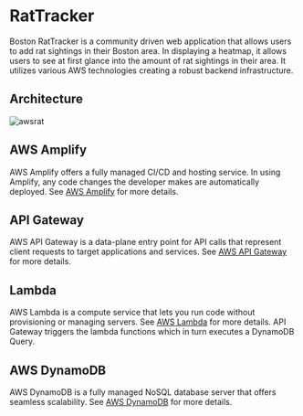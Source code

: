 # RatTracker
Boston RatTracker is a community driven web application that allows users to add rat sightings in their Boston area. In displaying a heatmap, it allows users to see at first glance into the amount of rat sightings in their area. It utilizes various AWS technologies creating a robust backend infrastructure. 

## Architecture
![awsrat](https://github.com/boydlm/RatTracker/assets/114845124/8b6f17c9-78ff-4e68-a499-19877c40c8c3)

## AWS Amplify 
AWS Amplify offers a fully managed CI/CD and hosting service. In using Amplify, any code changes the developer makes are automatically deployed. See [AWS Amplify](https://aws.amazon.com/amplify/?nc=sn&loc=0) for more details. 

## API Gateway 
AWS API Gateway is a data-plane entry point for API calls that represent client requests to target applications and services. See [AWS API Gateway](https://docs.aws.amazon.com/apigateway/) for more details.

## Lambda
AWS Lambda is a compute service that lets you run code without provisioning or managing servers. See [AWS Lambda](https://docs.aws.amazon.com/lambda/latest/dg/welcome.html) for more details. API Gateway triggers the lambda functions which in turn executes a DynamoDB Query.

## AWS DynamoDB 
AWS DynamoDB is a fully managed NoSQL database server that offers seamless scalability. See [AWS DynamoDB](https://docs.aws.amazon.com/lambda/latest/dg/with-ddb.html) for more details.